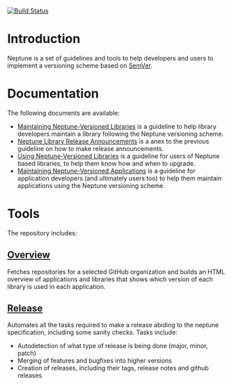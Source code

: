 [![Build
Status](https://travis-ci.org/sociomantic-tsunami/neptune.svg?branch=master)](https://travis-ci.org/sociomantic-tsunami/neptune)

Introduction
============

Neptune is a set of guidelines and tools to help developers and users to
implement a versioning scheme based on [SemVer](http://semver.org/).


Documentation
=============

The following documents are available:

* [Maintaining Neptune-Versioned
  Libraries](https://github.com/sociomantic-tsunami/neptune/blob/master/doc/library-maintainer.rst)
  is a guideline to help library developers maintain a library following the
  Neptune versioning scheme.
* [Neptune Library Release
  Announcements](https://github.com/sociomantic-tsunami/neptune/blob/master/doc/announcements.md)
  is a anex to the previous guideline on how to make release announcements.
* [Using Neptune-Versioned
  Libraries](https://github.com/sociomantic-tsunami/neptune/blob/master/doc/library-user.rst)
  is a guideline for users of Neptune based libraries, to help them know how and
  when to upgrade.
* [Maintaining Neptune-Versioned
  Applications](https://github.com/sociomantic-tsunami/neptune/blob/master/doc/application-maintainer.rst)
  is a guideline for application developers (and ultimately users too) to help
  them maintain applications using the Neptune versioning scheme.

Tools
=====

The repository includes:

[Overview](https://github.com/sociomantic-tsunami/neptune/tree/master/src/overview)
--------

Fetches repositories for a selected GitHub organization and builds an HTML
overview of applications and libraries that shows which version of each library
is used in each application.


[Release](https://github.com/sociomantic-tsunami/neptune/tree/master/src/release)
-------

Automates all the tasks required to make a release abiding to the neptune
specification, including some sanity checks. Tasks include:

* Autodetection of what type of release is being done (major, minor, patch)
* Merging of features and bugfixes into higher versions
* Creation of releases, including their tags, release notes and github releases
